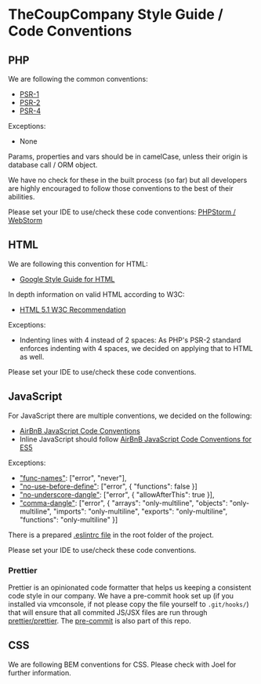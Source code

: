 # TheCoupCompany Style Guide / Code Conventions

## PHP
We are following the common conventions:
* [PSR-1](http://www.php-fig.org/psr/psr-1/)
* [PSR-2](http://www.php-fig.org/psr/psr-2/)
* [PSR-4](http://www.php-fig.org/psr/psr-4/)

Exceptions:
* None

Params, properties and vars should be in camelCase, unless their origin is database call / ORM object.

We have no check for these in the built process (so far) but all developers are highly encouraged to follow those conventions to the best of their abilities.

Please set your IDE to use/check these code conventions: [PHPStorm / WebStorm](http://laraveldaily.com/how-to-configure-phpstorm-for-psr-2/)

## HTML
We are following this convention for HTML:
* [Google Style Guide for HTML](https://google.github.io/styleguide/htmlcssguide.html#HTML)

In depth information on valid HTML according to W3C:
* [HTML 5.1 W3C Recommendation](https://www.w3.org/TR/2016/REC-html51-20161101/)

Exceptions:
* Indenting lines with 4 instead of 2 spaces: As PHP's PSR-2 standard enforces indenting with 4 spaces, we decided on applying that to HTML as well. 

Please set your IDE to use/check these code conventions.

## JavaScript
For JavaScript there are multiple conventions, we decided on the following:
* [AirBnB JavaScript Code Conventions](https://github.com/airbnb/javascript)
* Inline JavaScript should follow [AirBnB JavaScript Code Conventions for ES5](https://github.com/airbnb/javascript/tree/es5-deprecated/es5)

Exceptions:
* ["func-names"](http://eslint.org/docs/rules/func-names): ["error", "never"],
* ["no-use-before-define"](http://eslint.org/docs/rules/no-use-before-define): ["error", { "functions": false }]
* ["no-underscore-dangle"](http://eslint.org/docs/rules/no-underscore-dangle): ["error", { "allowAfterThis": true }],
* ["comma-dangle"](http://eslint.org/docs/rules/comma-dangle): ["error", {
    "arrays": "only-multiline",
    "objects": "only-multiline",
    "imports": "only-multiline",
    "exports": "only-multiline",
    "functions": "only-multiline"
  }]

There is a prepared [.eslintrc file](https://github.com/TheCoupCompany/laravel-skeleton/blob/master/.eslintrc) in the root folder of the project.

Please set your IDE to use/check these code conventions.

### Prettier 
Prettier is an opinionated code formatter that helps us keeping a consistent code style in our company. We have a pre-commit hook set up (if you installed via vmconsole, if not please copy the file yourself to `.git/hooks/`) that will ensure that all commited JS/JSX files are run through [prettier/prettier](https://github.com/prettier/prettier). The [pre-commit](https://github.com/TheCoupCompany/style-guide/blob/master/pre-commit) is also part of this repo.

## CSS
We are following BEM conventions for CSS. 
Please check with Joel for further information.
